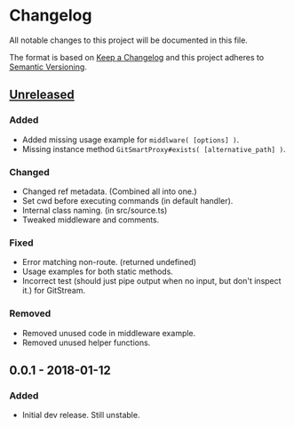 # Changelog
All notable changes to this project will be documented in this file.

The format is based on [Keep a Changelog](http://keepachangelog.com/en/1.0.0/)
and this project adheres to [Semantic Versioning](http://semver.org/spec/v2.0.0.html).

## [Unreleased]

### Added

- Added missing usage example for `middlware( [options] )`.
- Missing instance method `GitSmartProxy#exists(
  [alternative_path] )`.

### Changed

- Changed ref metadata. (Combined all into one.)
- Set cwd before executing commands (in default handler).
- Internal class naming. (in src/source.ts)
- Tweaked middleware and comments.

### Fixed

- Error matching non-route. (returned undefined)
- Usage examples for both static methods.
- Incorrect test (should just pipe output when no input, but don't inspect it.) for GitStream.

### Removed

- Removed unused code in middleware example.
- Removed unused helper functions.

## 0.0.1 - 2018-01-12

### Added

- Initial dev release. Still unstable.

[Unreleased]: https://github.com/olivierlacan/keep-a-changelog/compare/v0.0.1...HEAD
[0.0.2]: https://github.com/revam/git-koa-smart-proxy/compare/v0.0.1...v0.0.2
